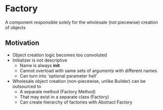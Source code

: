 # Factory

A component responsible solely for the wholesale (not piecewise) creation of objects

## Motivation

- Object creation logic becomes too convoluted
- Initializer is not descriptive
  - Name is always __init__
  - Cannot overload with same sets of arguments with different names
  - Can turn into 'optional parameter hell'
- Wholesale object creation (non-piecewise, unlike Builder) can be outsourced to
  - A separate method (Factory Method)
  - That may exist in a separate class (Factory)
  - Can create hierarchy of factories with Abstract Factory
